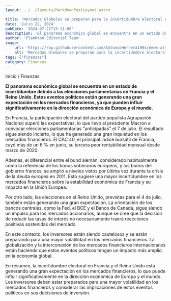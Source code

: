 ```yaml
---
layout: ../../layouts/MarkdownPostLayout.astro

title: 'Mercados Globales se preparan para la incertidumbre electoral en Francia y Reino Unido'
date: 'Julio 22, 2024'
pubDate: '2024-07-22T15:11:00'
description: 'El panorama económico global se encuentra en un estado de incertidumbre debido a las elecciones parlamentarias en Francia y el Reino Unido.'
author: 'Plankton Editorial Team'
image:
    url: 'https://raw.githubusercontent.com/AntonioHerrera1994/news-astro/master/src/assets/finanzas/finanzas62.webp'
    alt: 'Mercados Globales se preparan para la incertidumbre electoral en Francia y Reino Unido'
tags: ["finanzas"]
category: Finanzas
---
```


<span><a href="/" style="text-decoration:none;color:#0F1416">Inicio</a> / <a href="/finanzas" style="text-decoration:none;color:#0F1416">Finanzas</a></span>


<p style="font-weight: bold;">El panorama económico global se encuentra en un estado de incertidumbre debido a las elecciones parlamentarias en Francia y el Reino Unido. Estos eventos políticos están generando una gran expectación en los mercados financieros, ya que pueden influir significativamente en la dirección económica de Europa y el mundo.</p>

En Francia, la participación electoral del partido populista Agrupación Nacional superó las expectativas, lo que llevó al presidente Macron a convocar elecciones parlamentarias "anticipadas" el 7 de julio. El resultado sigue siendo incierto, lo que ha generado una gran inquietud en los mercados financieros. El CAC 40, el principal índice bursátil de Francia, cayó más de un 6 % en junio, su tercera peor rentabilidad mensual desde marzo de 2020.

Además, el diferencial entre el bund alemán, considerado habitualmente como la referencia de los bonos soberanos europeos, y los bonos del gobierno francés, se amplió a niveles vistos por última vez durante la crisis de la deuda europea en 2011. Esto sugiere una mayor incertidumbre en los mercados financieros sobre la estabilidad económica de Francia y su impacto en la Unión Europea.

Por otro lado, las elecciones en el Reino Unido, previstas para el 4 de julio, también están generando una gran expectación. La orientación de los bancos centrales, como la Fed, el BCE y el Banco de Canadá, sigue siendo un impulso para los mercados accionarios, aunque se cree que la decisión de reducir las tasas de interés no necesariamente traerá reacciones positivas sostenidas del mercado.

En este contexto, los inversores están siendo cautelosos y se están preparando para una mayor volatilidad en los mercados financieros. La globalización y la interconexión de los mercados financieros internacionales están haciendo que estos eventos políticos tengan un impacto más amplio en la economía global.

En resumen, la incertidumbre electoral en Francia y el Reino Unido está generando una gran expectación en los mercados financieros, lo que puede influir significativamente en la dirección económica de Europa y el mundo. Los inversores deben estar preparados para una mayor volatilidad en los mercados financieros y considerar las implicaciones de estos eventos políticos en sus decisiones de inversión.